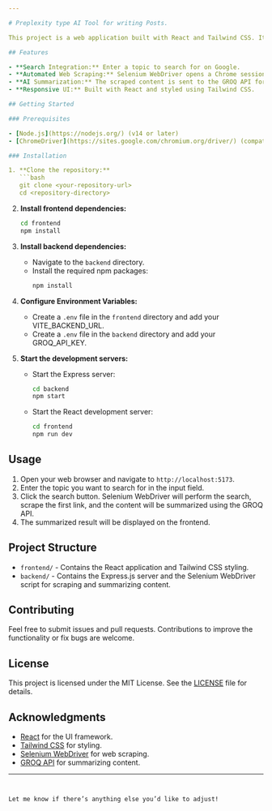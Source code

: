 ```yaml
---

# Preplexity type AI Tool for writing Posts.

This project is a web application built with React and Tailwind CSS. It utilizes Selenium WebDriver for web scraping and the GROQ API for generating summaries of recent news. Users can enter a topic they want to search for, and the application automates a Chrome session to search Google, scrape the first link in the news tab, and then forwards the content to an AI for summarization. The summarized result is displayed on the frontend.

## Features

- **Search Integration:** Enter a topic to search for on Google.
- **Automated Web Scraping:** Selenium WebDriver opens a Chrome session, performs a Google search, and scrapes the first result.
- **AI Summarization:** The scraped content is sent to the GROQ API for summarization.
- **Responsive UI:** Built with React and styled using Tailwind CSS.

## Getting Started

### Prerequisites

- [Node.js](https://nodejs.org/) (v14 or later)
- [ChromeDriver](https://sites.google.com/chromium.org/driver/) (compatible with your Chrome version)

### Installation

1. **Clone the repository:**
   ```bash
   git clone <your-repository-url>
   cd <repository-directory>
   ```

2. **Install frontend dependencies:**
   ```bash
   cd frontend
   npm install
   ```

3. **Install backend dependencies:**
   - Navigate to the `backend` directory.
   - Install the required npm packages:
     ```bash
     npm install
     ```

4. **Configure Environment Variables:**
   - Create a `.env` file in the `frontend` directory and add your VITE_BACKEND_URL.
   - Create a `.env` file in the `backend` directory and add your GROQ_API_KEY.

5. **Start the development servers:**
   - Start the Express server:
     ```bash
     cd backend
     npm start
     ```
   - Start the React development server:
     ```bash
     cd frontend
     npm run dev
     ```

## Usage

1. Open your web browser and navigate to `http://localhost:5173`.
2. Enter the topic you want to search for in the input field.
3. Click the search button. Selenium WebDriver will perform the search, scrape the first link, and the content will be summarized using the GROQ API.
4. The summarized result will be displayed on the frontend.

## Project Structure

- `frontend/` - Contains the React application and Tailwind CSS styling.
- `backend/` - Contains the Express.js server and the Selenium WebDriver script for scraping and summarizing content.

## Contributing

Feel free to submit issues and pull requests. Contributions to improve the functionality or fix bugs are welcome.

## License

This project is licensed under the MIT License. See the [LICENSE](LICENSE) file for details.

## Acknowledgments

- [React](https://reactjs.org/) for the UI framework.
- [Tailwind CSS](https://tailwindcss.com/) for styling.
- [Selenium WebDriver](https://www.selenium.dev/) for web scraping.
- [GROQ API](https://groq.com/) for summarizing content.

---
```


Let me know if there’s anything else you’d like to adjust!